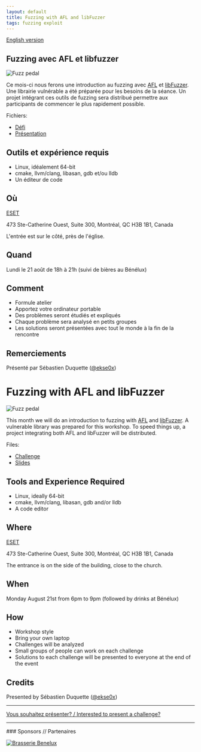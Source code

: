 ```yaml
---
layout: default
title: Fuzzing with AFL and libFuzzer
tags: fuzzing exploit
---
```



[English version](#english)

## Fuzzing avec AFL et libfuzzer

![Fuzz pedal](/images/17-08_fuzz_pedal.jpg)

Ce mois-ci nous ferons une introduction au fuzzing avec
[AFL](http://lcamtuf.coredump.cx/afl/) et
[libFuzzer](https://llvm.org/docs/LibFuzzer.html). Une librairie vulnérable a
été préparée pour les besoins de la séance. Un projet intégrant ces outils de
fuzzing sera distribué permettre aux participants de commencer le plus
rapidement possible.

Fichiers:

- [Défi](https://goo.gl/7Y5YYw)
- [Présentation](https://goo.gl/csMKGe)

## Outils et expérience requis

* Linux, idéalement 64-bit
* cmake, llvm/clang, libasan, gdb et/ou lldb
* Un éditeur de code

## Où

[ESET](https://www.eset.ca)

473 Ste-Catherine Ouest, Suite 300, Montréal, QC H3B 1B1, Canada

L'entrée est sur le côté, près de l'église.

## Quand

Lundi le 21 août de 18h à 21h (suivi de bières au Bénélux)

## Comment

* Formule atelier
* Apportez votre ordinateur portable
* Des problèmes seront étudiés et expliqués
* Chaque problème sera analysé en petits groupes
* Les solutions seront présentées avec tout le monde à la fin de la rencontre

## Remerciements

Présenté par Sébastien Duquette ([@ekse0x](https://twitter.com/ekse0x))

<a id="english"></a>

# Fuzzing with AFL and libFuzzer

![Fuzz pedal](/images/17-08_fuzz_pedal.jpg)

This month we will do an introduction to fuzzing with
[AFL](http://lcamtuf.coredump.cx/afl/) and
[libFuzzer](https://llvm.org/docs/LibFuzzer.html). A vulnerable library was
prepared for this workshop. To speed things up, a project integrating both AFL
and libFuzzer will be distributed.

Files:

- [Challenge](https://goo.gl/7Y5YYw)
- [Slides](https://goo.gl/csMKGe)

## Tools and Experience Required

* Linux, ideally 64-bit
* cmake, llvm/clang, libasan, gdb and/or lldb
* A code editor

## Where

[ESET](https://www.eset.ca)

473 Ste-Catherine Ouest, Suite 300, Montréal, QC H3B 1B1, Canada

The entrance is on the side of the building, close to the church.

## When

Monday August 21st from 6pm to 9pm (followed by drinks at Bénélux)

## How

* Workshop style
* Bring your own laptop
* Challenges will be analyzed
* Small groups of people can work on each challenge
* Solutions to each challenge will be presented to everyone at the end of the event

## Credits

Presented by Sébastien Duquette ([@ekse0x](https://twitter.com/ekse0x))

<hr/>

[Vous souhaitez présenter? / Interested to present a challenge?](https://github.com/montrehack/montrehack.github.com/wiki/Present-at-Montrehack)

<hr/>
### Sponsors // Partenaires

[![Brasserie Benelux](/images/benelux.png)](http://brasseriebenelux.com/)
